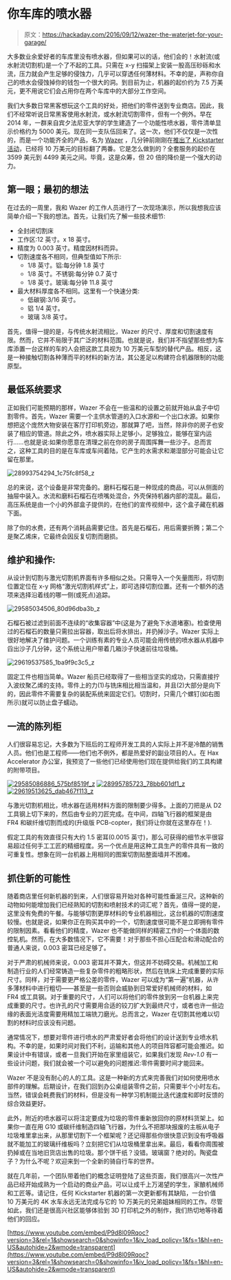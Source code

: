 # 你车库的喷水器

> 原文：<https://hackaday.com/2016/09/12/wazer-the-waterjet-for-your-garage/>

大多数业余爱好者的车库里没有喷水器，但如果可以的话，他们会的！水射流(或水射流切割机)是一个了不起的工具。只需在 x-y 扫描架上安装一股高压砂砾和水流，压力就会产生足够的侵蚀力，几乎可以穿透任何薄材料。不幸的是，声称你自己的喷水会侵蚀掉你的钱包一个很大的洞。到目前为止，机器的起价约为 7.5 万美元，更不用说它们会占用你在两个车库中的大部分工作空间。

我们大多数日常黑客想玩这个工具的好处，把他们的零件送到专业商店。因此，我们不经常听说日常黑客使用水射流，或水射流切割零件，但有一个例外。早在 2014 年，一群来自宾夕法尼亚大学的学生建造了一个功能性喷水器，零件清单显示价格约为 5000 美元。现在同一支队伍回来了。这一次，他们不仅仅是一次性的，而是一个功能齐全的产品，名为 [Wazer](http://wazer.com/) ，几分钟前刚刚在[推出了 Kickstarter 活动](https://www.kickstarter.com/projects/1294137530/the-first-desktop-waterjet-cutter)，已经将 10 万美元的目标翻了两番。它是怎么做到的？全套服务的起价在 3599 美元到 4499 美元之间。毕竟，这是众筹，但 20 倍的降价是一个强大的动力。

## 第一眼；最初的想法

在过去的一周里，我和 Wazer 的工作人员进行了一次现场演示，所以我想我应该简单介绍一下我的想法。首先，让我们先了解一些技术细节:

*   全封闭切割床
*   工作区:12 英寸。x 18 英寸。
*   精度为 0.003 英寸。精度因材料而异。
*   切割速度各不相同，但典型值如下所示:
    *   1/8 英寸。铝:每分钟 1.8 英寸
    *   1/8 英寸。不锈钢:每分钟 0.7 英寸
    *   1/8 英寸。玻璃:每分钟 11.8 英寸
*   最大材料厚度各不相同。这里有一个快速分类:
    *   低碳钢:3/16 英寸。
    *   铝 1/4 英寸。
    *   玻璃 3/8 英寸。

首先，值得一提的是，与传统水射流相比，Wazer 的尺寸、厚度和切割速度有限。然而，它并不局限于其广泛的材料范围。也就是说，我们并不指望那些想为车库添置一台这样的车的人会把这款工具视为 10 万美元车型的替代产品。相反，这是一种接触切割各种薄而平的材料的新方法，其公差足以构建符合机器限制的功能原型。

## 最低系统要求

正如我们可能预期的那样，Wazer 不会在一些温和的设置之前就开始从盒子中切割零件。首先，Wazer 需要一个主供水管道的入口水源和一个出口水源。如果你想把这个庞然大物安装在客厅打印机旁边，那就算了吧，当然，除非你的房子也安装了相应的管道。除此之外，喷水器实际上足够小，足够独立，能够在室内运行……也就是说:如果你愿意在清理之前在你的房子周围挥舞一些沙子。总而言之，这种工具的目的是在车库或车间着陆，它产生的水需求和潮湿部分可能会让它留在那里。

![28993754294_1c75fc8f58_z](img/7d79e866c40ff23eb52febb330c38994.png)

总的来说，这个设备是非常完备的。磨料石榴石是一种现成的商品，可以从侧面的抽屉中装入。水流和磨料石榴石在喷嘴处混合，外壳保持机器内部的混乱。最后，高压系统是由一个小的外部盒子提供的，在他们的宣传视频中，这个盒子藏在机器下面。

除了你的水费，还有两个消耗品需要记住。首先是石榴石，用后需要折腾；第二个是聚乙烯床，它最终会因反复切割而磨损。

## 维护和操作:

从设计到切割与激光切割机界面有许多相似之处。只需导入一个矢量图形，将切割位置定位在 x-y 网格“激光切割机样式”上，即可选择切割位置。还有一个额外的选项来选择沿着线的哪一侧(或死点)追踪。

![29585034506_80d96dba3b_z](img/72a6dd9a84a81cbc06ab548789977619.png)

石榴石被过滤到前面不连续的“收集容器”中(这是为了避免下水道堵塞)。检查使用过的石榴石的数量只需拉出容器，取出后将水排出，并扔掉沙子。Wazer 实际上很好地解决了维护问题。一个训练有素的专业人员可能会用传统的喷水器从机器中舀出沙子几分钟，这个系统让用户带着几箱沙子快速前往垃圾桶。

![29619537585_1ba9f9c3c5_z](img/3606f016bd7e8ae383f58c59d77574b1.png)

固定工件也相当简单。Wazer 船员已经取得了一些相当坚实的成功，只需直接拧入波纹聚乙烯的支持。零件上的力(1)与铣床相比相当温和，并且(2)大部分是向下的，因此零件不需要复杂的装配系统来固定它们。切割时，只需几个螺钉(如右图所示)就可以防止盘子蠕动。

## 一流的陈列柜

人们很容易忘记，大多数为下班后的工程师开发工具的人实际上并不是冷酷的销售人员。他们也是工程师——他们也不例外，都是热爱好的副业项目的人。在 Hax Accelerator 办公室，我预览了一些他们已经使用他们现在提供给我们的工具构建的附带项目。

 [![29585086886_575bf8519f_z](img/e5f983ce8ec271b47de20a300c50b087.png "29585086886_575bf8519f_z")](https://hackaday.com/2016/09/12/wazer-the-waterjet-for-your-garage/29585086886_575bf8519f_z/)  [![28995785723_78bb601df1_z](img/def740d59ba39763f2eefa43cc3ab86f.png "28995785723_78bb601df1_z")](https://hackaday.com/2016/09/12/wazer-the-waterjet-for-your-garage/28995785723_78bb601df1_z/)  [![29619513625_dab467f113_z](img/d1f57cf8a8b050bf09b0dd73d466afc4.png "29619513625_dab467f113_z")](https://hackaday.com/2016/09/12/wazer-the-waterjet-for-your-garage/29619513625_dab467f113_z/) 

与激光切割机相比，喷水器在适用材料方面的限制要少得多。上面的刀把是从 D2 工具钢上切下来的，然后由专业的刀匠完成。在中间，四轴飞行器的框架是由 FR4 和碳纤维切割而成的(升级版 PCB-copter，我们将让你就在这里存在！).

假定工具的有效直径只有大约 1.5 密耳(0.0015 英寸)，那么可获得的细节水平很容易超过任何手工工匠的精细程度。另一个优点是用这种工具生产的零件具有一致的可重复性。想象在同一台机器上用相同的图案切割贴整面墙并不困难。

## 抓住新的可能性

随着商店里任何新机器的到来，人们很容易开始对各种可能性垂涎三尺。这种新的动物如何能增加我们已经熟知的切割和喷射技术的词汇呢？首先，值得一提的是，这里没有免费的午餐。与能够切割更厚材料的专业机器相比，这台机器的切割速度较慢。也就是说，如果你正在购买其中的一个，切割速度很可能不是立即拥有零件的限制因素。看看他们的精度，Wazer 也不能做同样的精密工作的一个体面的数控轧机。然而，在大多数情况下，它不需要！对于那些不担心压配合和滑动配合的普通人来说，0.003 密耳已经足够了。

对于严肃的机械师来说，0.003 密耳并不算大，但这并不妨碍交易。机械加工和制造行业的人们经常铸造一些复杂零件的粗略形状，然后在铣床上完成重要的实际尺寸。同样，对于需要更严格公差的零件，Wazer 可以成为“第一遍”机器，从许多薄材料中进行粗切——甚至是一些否则会威胁到日常爱好机械师的材料，如 FR4 或工具钢。对于重要的尺寸，人们可以将他们的零件放到另一台机器上来完成重要的尺寸。也许孔的尺寸需要用合适的铰刀扩大到最终尺寸，或者也许一些边缘的表面光洁度需要用精加工端铣刀磨光。总而言之，Wazer 在切割其他难以切割的材料时应该没有问题。

通常情况下，想要对零件进行喷水的严肃爱好者会将他们的设计送到专业喷水机构。不幸的是，如果时间对我们不利，运输和其他人的项目阵容都可能会推迟。如果设计中有错误，或者一旦我们开始在家里组装它，如果我们发现 *Rev-1.0* 有一些设计问题，我们就会被一个可以避免的问题推迟:零件需要时间才能回来。

Wazer 不是没有耐心的人的工具。这是一种新的方式来完善我们对如何使用喷水部件的理解。后期设计，在我们回到办公桌组装零件之前，只需要半个小时左右。当然，错误会耗费我们的材料，但是没有一种学习机制能比迭代速度和即时反馈的综合效益更好。

此外，附近的喷水器可以将注定要成为垃圾的零件重新放回你的原材料货架上。如果你一直在用 G10 或碳纤维制造四轴飞行器，为什么不把那块报废的主板从电子垃圾堆里拿出来，从那里切割下一个框架呢？还记得那些你很快意识到没有呼吸器就不能加工的玻璃纤维板吗？立刻把它们从垃圾桶里拿出来。最后，看看你周围被扔掉或在当地旧货店出售的垃圾。那个饼干纸？没错。玻璃窗？绝对的。陶瓷盘子？为什么不呢？欢迎来到一个全新的骑自行车的世界。

就在几年前，一个团队带着他们的概念证明登陆了这些页面，我们很高兴一次性产品已经开始成熟为一个启动的商业产品，可以让成千上万渴望的学生，家酿机械师和工匠等。请记住，任何 Kickstarter 机器的第一次更新都有其缺陷，一台价值 10 万美元的 4K 水车永远无法完成与它的 10 万美元的兄弟姐妹相同的工作。尽管如此，我们还是很高兴社区能够体验到 3D 打印机之外的制作，我们热切地等待着他们的回应。

 [https://www.youtube.com/embed/P9d8l09Rqoc?version=3&rel=1&showsearch=0&showinfo=1&iv_load_policy=1&fs=1&hl=en-US&autohide=2&wmode=transparent](https://www.youtube.com/embed/P9d8l09Rqoc?version=3&rel=1&showsearch=0&showinfo=1&iv_load_policy=1&fs=1&hl=en-US&autohide=2&wmode=transparent)

